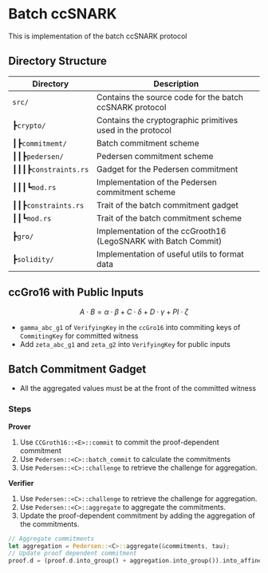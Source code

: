 # Batch ccSNARK

This is implementation of the batch ccSNARK protocol

## Directory Structure

| Directory            | Description                                                    |
| -------------------- | -------------------------------------------------------------- |
| `src/`               | Contains the source code for the batch ccSNARK protocol        |
| ┣`crypto/`           | Contains the cryptographic primitives used in the protocol     |
| ┃┣`commitmemt/`      | Batch commitment scheme                                        |
| ┃┃┣`pedersen/`       | Pedersen commitment scheme                                     |
| ┃┃┃┣`constraints.rs` | Gadget for the Pedersen commitment                             |
| ┃┃┃┗`mod.rs`         | Implementation of the Pedersen commitment scheme               |
| ┃┃┣`constraints.rs`  | Trait of the batch commitment gadget                           |
| ┃┃┗`mod.rs`          | Trait of the batch commitment scheme                           |
| ┣`gro/`              | Implementation of the ccGrooth16 (LegoSNARK with Batch Commit) |
| ┣`solidity/`         | Implementation of useful utils to format data                  |


## ccGro16 with Public Inputs

$$
A \cdot B = \alpha \cdot \beta + C \cdot \delta + D \cdot \gamma + PI \cdot \zeta
$$

- `gamma_abc_g1` of `VerifyingKey` in the `ccGro16` into commiting keys of `CommitingKey` for committed witness
- Add `zeta_abc_g1` and `zeta_g2` into `VerifyingKey` for public inputs

## Batch Commitment Gadget

- All the aggregated values must be at the front of the committed witness

### Steps

**Prover**

1. Use `CCGroth16::<E>::commit` to commit the proof-dependent commitment
2. Use `Pedersen::<C>::batch_commit` to calculate the commitments
3. Use `Pedersen::<C>::challenge` to retrieve the challenge for aggregation.

**Verifier**

1. Use `Pedersen::<C>::challenge` to retrieve the challenge for aggregation.
2. Use `Pedersen::<C>::aggregate` to aggregate the commitments.
3. Update the proof-dependent commitment by adding the aggregation of the commitments.

```rust
// Aggregate commitments
let aggregation = Pedersen::<C>::aggregate(&commitments, tau);
// Update proof dependent commitment
proof.d = (proof.d.into_group() + aggregation.into_group()).into_affine();
```

